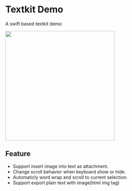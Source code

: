# Textkit Demo
A swift based textkit demo

<img src="http://7xjlg5.com1.z0.glb.clouddn.com/Simulator%20Screen%20Shot%202016%E5%B9%B44%E6%9C%887%E6%97%A5%20%E4%B8%8B%E5%8D%883.01.13.png" width="340" />


## Feature
* Support insert image into text as attachment.
* Change scroll behavior when keyboard show or hide.
* Automaticly word wrap and scroll to current selection.
* Support export plain text with image(html img tag)
